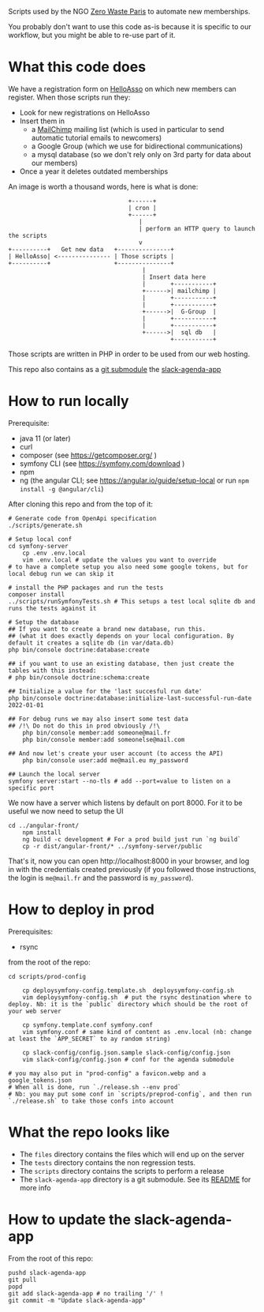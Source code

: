 Scripts used by the NGO [Zero Waste Paris](https://zerowasteparis.fr/) to automate new memberships.

You probably don't want to use this code as-is because it is specific to our workflow, but you might be able to re-use part of it.

What this code does
===================

We have a registration form on [HelloAsso](https://www.helloasso.com/) on which new members can register. When those scripts run they:

* Look for new registrations on HelloAsso
* Insert them in
  * a [MailChimp](https://mailchimp.com/) mailing list (which is used in particular to send automatic tutorial emails to newcomers)
  * a Google Group (which we use for bidirectional communications)
  * a mysql database (so we don't rely only on 3rd party for data about our members)
* Once a year it deletes outdated memberships

An image is worth a thousand words, here is what is done:

                                      +------+
                                      | cron |
                                      +------+
                                         |
                                         | perform an HTTP query to launch the scripts
                                         v
    +----------+   Get new data   +---------------+
    | HelloAsso| <--------------- | Those scripts |
    +----------+                  +---------------+
                                          |
                                          | Insert data here
                                          |       +-----------+
                                          +------>| mailchimp |
                                          |       +-----------+
                                          |       +-----------+
                                          +------>|  G-Group  |
                                          |       +-----------+
                                          |       +-----------+
                                          +------>|  sql db   |
                                                  +-----------+


Those scripts are written in PHP in order to be used from our web hosting.

This repo also contains as a [git submodule](https://git-scm.com/book/en/v2/Git-Tools-Submodules) the [slack-agenda-app](https://github.com/Zero-Waste-Paris/slack-agenda-app/)

How to run locally
=================

Prerequisite:

- java 11 (or later)
- curl
- composer (see https://getcomposer.org/ )
- symfony CLI (see https://symfony.com/download )
- npm
- ng (the angular CLI; see https://angular.io/guide/setup-local or run `npm install -g @angular/cli`)

After cloning this repo and from the top of it:

    # Generate code from OpenApi specification
    ./scripts/generate.sh
    
    # Setup local conf
    cd symfony-server
		cp .env .env.local
		vim .env.local # update the values you want to override
    # to have a complete setup you also need some google tokens, but for local debug run we can skip it

    # install the PHP packages and run the tests
    composer install
    ../scripts/runSymfonyTests.sh # This setups a test local sqlite db and runs the tests against it

    # Setup the database
    ## If you want to create a brand new database, run this.
    ## (what it does exactly depends on your local configuration. By default it creates a sqlite db (in var/data.db)
    php bin/console doctrine:database:create

    ## if you want to use an existing database, then just create the tables with this instead:
    # php bin/console doctrine:schema:create

    ## Initialize a value for the 'last succesful run date'
    php bin/console doctrine:database:initialize-last-successful-run-date 2022-01-01

    ## For debug runs we may also insert some test data
    ## /!\ Do not do this in prod obviously /!\
		php bin/console member:add someone@mail.fr
		php bin/console member:add someonelse@mail.com
		
    ## And now let's create your user account (to access the API)
		php bin/console user:add me@mail.eu my_password

    ## Launch the local server
    symfony server:start --no-tls # add --port=value to listen on a specific port

We now have a server which listens by default on port 8000.
For it to be useful we now need to setup the UI

    cd ../angular-front/
		npm install
		ng build -c development # For a prod build just run `ng build`
		cp -r dist/angular-front/* ../symfony-server/public

That's it, now you can open http://localhost:8000 in your browser, and log in with the credentials created previously (if you followed those instructions, the login is `me@mail.fr` and the password is `my_password`).

How to deploy in prod
=====================

Prerequisites:

- rsync 

from the root of the repo:

    cd scripts/prod-config

		cp deploysymfony-config.template.sh  deploysymfony-config.sh 
		vim deploysymfony-config.sh  # put the rsync destination where to deploy. Nb: it is the `public` directory which should be the root of your web server

		cp symfony.template.conf symfony.conf
		vim symfony.conf # same kind of content as .env.local (nb: change at least the `APP_SECRET` to ay random string)

		cp slack-config/config.json.sample slack-config/config.json
		vim slack-config/config.json # conf for the agenda submodule

    # you may also put in "prod-config" a favicon.webp and a google_tokens.json
    # When all is done, run `./release.sh --env prod`
    # Nb: you may put some conf in `scripts/preprod-config`, and then run `./release.sh` to take those confs into account


What the repo looks like
========================

* The `files` directory contains the files which will end up on the server
* The `tests` directory contains the non regression tests.
* The `scripts` directory contains the scripts to perform a release
* The `slack-agenda-app` directory is a git submodule. See its [README](https://github.com/Zero-Waste-Paris/slack-agenda-app/blob/main/README.md) for more info

How to update the slack-agenda-app
==================================

From the root of this repo:

    pushd slack-agenda-app
    git pull
    popd
    git add slack-agenda-app # no trailing '/' !
    git commit -m "Update slack-agenda-app"

